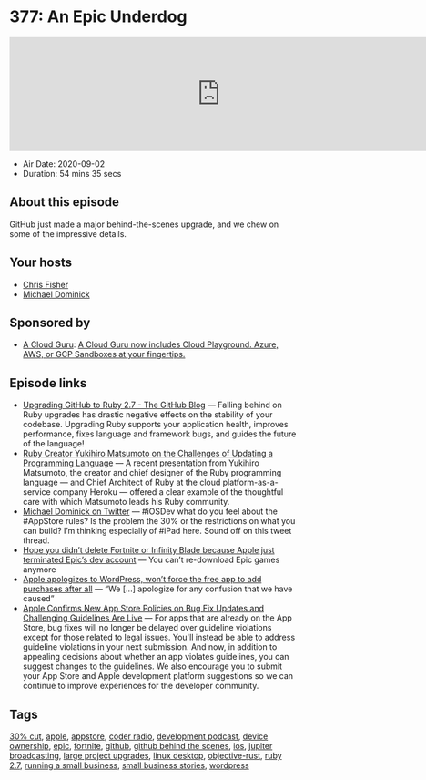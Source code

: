 # 377: An Epic Underdog

<iframe src="https://player.fireside.fm/v2/MLf2ZzhC+CgSbmxzz?theme=dark" width="740" height="200" frameborder="0" scrolling="no"></iframe>

* Air Date: 2020-09-02
* Duration: 54 mins 35 secs

## About this episode

GitHub just made a major behind-the-scenes upgrade, and we chew on some of the impressive details.

## Your hosts
* [Chris Fisher](https://coder.show/hosts/chrislas)
* [Michael Dominick](https://coder.show/hosts/michael)

## Sponsored by

  * [A Cloud Guru](https://acloudguru.com): [A Cloud Guru now includes Cloud Playground. Azure, AWS, or GCP Sandboxes at your fingertips.](https://acloudguru.com)



## Episode links

  * [Upgrading GitHub to Ruby 2.7 - The GitHub Blog](https://github.blog/2020-08-25-upgrading-github-to-ruby-2-7/ "Upgrading GitHub to Ruby 2.7 - The GitHub Blog") — Falling behind on Ruby upgrades has drastic negative effects on the stability of your codebase. Upgrading Ruby supports your application health, improves performance, fixes language and framework bugs, and guides the future of the language!
  * [Ruby Creator Yukihiro Matsumoto on the Challenges of Updating a Programming Language](https://thenewstack.io/ruby-creator-yukihiro-matsumoto-on-the-challenges-of-updating-a-programming-language/ "Ruby Creator Yukihiro Matsumoto on the Challenges of Updating a Programming Language") — A recent presentation from Yukihiro Matsumoto, the creator and chief designer of the Ruby programming language — and Chief Architect of Ruby at the cloud platform-as-a-service company Heroku — offered a clear example of the thoughtful care with which Matsumoto leads his Ruby community. 
  * [Michael Dominick on Twitter](https://twitter.com/dominucco/status/1300129942341025792?s=12 "Michael Dominick on Twitter") — #iOSDev what do you feel about the #AppStore rules? Is the problem the 30% or the restrictions on what you can build? I’m thinking especially of #iPad here. Sound off on this tweet thread.
  * [Hope you didn’t delete Fortnite or Infinity Blade because Apple just terminated Epic’s dev account](https://www.theverge.com/2020/8/28/21406013/apple-epic-games-fortnite-developer-account-terminated-no-longer-available "Hope you didn’t delete Fortnite or Infinity Blade because Apple just terminated Epic’s dev account") — You can’t re-download Epic games anymore
  * [Apple apologizes to WordPress, won’t force the free app to add purchases after all](https://www.theverge.com/2020/8/22/21397424/apple-wordpress-apology-iap-free-ios-app?scrolla=5eb6d68b7fedc32c19ef33b4 "Apple apologizes to WordPress, won’t force the free app to add purchases after all") — “We [...] apologize for any confusion that we have caused”
  * [Apple Confirms New App Store Policies on Bug Fix Updates and Challenging Guidelines Are Live](https://www.macrumors.com/2020/08/31/app-store-bug-fixes-guideline-challenges/?scrolla=5eb6d68b7fedc32c19ef33b4 "Apple Confirms New App Store Policies on Bug Fix Updates and Challenging Guidelines Are Live") — For apps that are already on the ‌App Store‌, bug fixes will no longer be delayed over guideline violations except for those related to legal issues. You'll instead be able to address guideline violations in your next submission. And now, in addition to appealing decisions about whether an app violates guidelines, you can suggest changes to the guidelines. We also encourage you to submit your ‌App Store‌ and Apple development platform suggestions so we can continue to improve experiences for the developer community.



## Tags

[30% cut](https://coder.show/tags/30%25%20cut), [apple](https://coder.show/tags/apple), [appstore](https://coder.show/tags/appstore), [coder radio](https://coder.show/tags/coder%20radio), [development podcast](https://coder.show/tags/development%20podcast), [device ownership](https://coder.show/tags/device%20ownership), [epic](https://coder.show/tags/epic), [fortnite](https://coder.show/tags/fortnite), [github](https://coder.show/tags/github), [github behind the scenes](https://coder.show/tags/github%20behind%20the%20scenes), [ios](https://coder.show/tags/ios), [jupiter broadcasting](https://coder.show/tags/jupiter%20broadcasting), [large project upgrades](https://coder.show/tags/large%20project%20upgrades), [linux desktop](https://coder.show/tags/linux%20desktop), [objective-rust](https://coder.show/tags/objective-rust), [ruby 2.7](https://coder.show/tags/ruby%202.7), [running a small business](https://coder.show/tags/running%20a%20small%20business), [small business stories](https://coder.show/tags/small%20business%20stories), [wordpress](https://coder.show/tags/wordpress)